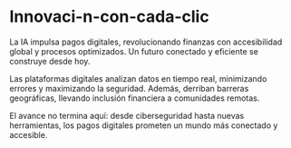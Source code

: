 # Innovaci-n-con-cada-clic
La IA impulsa pagos digitales, revolucionando finanzas con accesibilidad global y procesos optimizados. Un futuro conectado y eficiente se construye desde hoy.

Las plataformas digitales analizan datos en tiempo real, minimizando errores y maximizando la seguridad. Además, derriban barreras geográficas, llevando inclusión financiera a comunidades remotas.

El avance no termina aquí: desde ciberseguridad hasta nuevas herramientas, los pagos digitales prometen un mundo más conectado y accesible.
